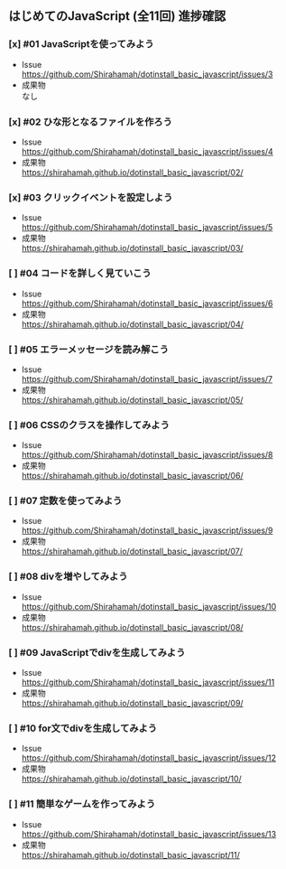 ## はじめてのJavaScript (全11回) 進捗確認

### [x] #01 JavaScriptを使ってみよう  
- Issue  
 https://github.com/Shirahamah/dotinstall_basic_javascript/issues/3
- 成果物  
 なし
### [x] #02 ひな形となるファイルを作ろう  
- Issue  
 https://github.com/Shirahamah/dotinstall_basic_javascript/issues/4  
- 成果物  
 https://shirahamah.github.io/dotinstall_basic_javascript/02/
### [x] #03 クリックイベントを設定しよう  
- Issue
 https://github.com/Shirahamah/dotinstall_basic_javascript/issues/5
- 成果物  
 https://shirahamah.github.io/dotinstall_basic_javascript/03/
### [ ] #04 コードを詳しく見ていこう  
- Issue
 https://github.com/Shirahamah/dotinstall_basic_javascript/issues/6
- 成果物  
 https://shirahamah.github.io/dotinstall_basic_javascript/04/
### [ ] #05 エラーメッセージを読み解こう  
- Issue
 https://github.com/Shirahamah/dotinstall_basic_javascript/issues/7
- 成果物  
 https://shirahamah.github.io/dotinstall_basic_javascript/05/
### [ ] #06 CSSのクラスを操作してみよう  
- Issue
 https://github.com/Shirahamah/dotinstall_basic_javascript/issues/8
- 成果物  
 https://shirahamah.github.io/dotinstall_basic_javascript/06/
### [ ] #07 定数を使ってみよう  
- Issue
 https://github.com/Shirahamah/dotinstall_basic_javascript/issues/9
- 成果物  
 https://shirahamah.github.io/dotinstall_basic_javascript/07/
### [ ] #08 divを増やしてみよう  
- Issue
 https://github.com/Shirahamah/dotinstall_basic_javascript/issues/10
- 成果物  
 https://shirahamah.github.io/dotinstall_basic_javascript/08/
### [ ] #09 JavaScriptでdivを生成してみよう  
- Issue
 https://github.com/Shirahamah/dotinstall_basic_javascript/issues/11
- 成果物  
 https://shirahamah.github.io/dotinstall_basic_javascript/09/
### [ ] #10 for文でdivを生成してみよう  
- Issue
 https://github.com/Shirahamah/dotinstall_basic_javascript/issues/12
- 成果物  
 https://shirahamah.github.io/dotinstall_basic_javascript/10/
### [ ] #11 簡単なゲームを作ってみよう  
- Issue
 https://github.com/Shirahamah/dotinstall_basic_javascript/issues/13
- 成果物  
 https://shirahamah.github.io/dotinstall_basic_javascript/11/
